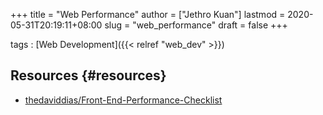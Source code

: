 +++
title = "Web Performance"
author = ["Jethro Kuan"]
lastmod = 2020-05-31T20:19:11+08:00
slug = "web_performance"
draft = false
+++

tags
: [Web Development]({{< relref "web_dev" >}})

## Resources {#resources}

- [thedaviddias/Front-End-Performance-Checklist](https://github.com/thedaviddias/Front-End-Performance-Checklist)

